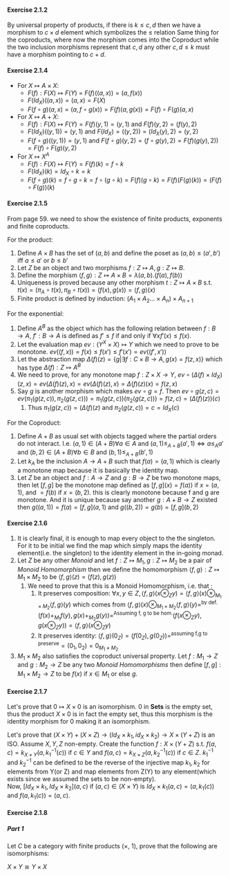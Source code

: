 #### Exercise 2.1.2

By universal property of products, if there is $k \le c, d$ then we have a morphism to $c \times d$ element which symbolizes the $\le$ relation 
Same thing for the coproducts,  where now the morphism comes into the Coproduct while the two inclusion morphisms represent that $c, d$ any other $c, d \le k$ must have a morphism pointing to $c + d$.

#### Exercise 2.1.4

- For $X \mapsto A \times X$: 
	- $F(f): F(X) \mapsto F(Y)$ = $F(f)((a, x)) = (a, f(x))$ 
	- $F(Id_X)((a, x)) = (a, x) = F(X)$
	- $F(f \circ g)(a, x) = (a, f \circ g(x)) = F(f)(a, g(x))=F(f)\circ F(g)(a, x)$
- For $X \mapsto A + X$:
	- $F(f): F(X) \mapsto F(Y) = F(f)(y, 1)=(y, 1)$ and $F(f)(y, 2)=(f(y), 2)$
	- $F(Id_X)((y, 1))=(y,1)$ and $F(Id_X)=((y,2))=(Id_X(y), 2)=(y, 2)$
	- $F(f \circ g)((y,1)) = (y,1)$ and $F(f \circ g)(y,2)=(f\circ g(y), 2)=F(f)(g(y), 2)) = F(f) \circ F(g) (y,2)$
- For $X \mapsto X^A$
	- $F(f): F(X) \mapsto F(Y) = F(f)(k) = f \circ k$
	- $F(Id_{X})(k)=Id_{X}\circ k = k$
	- $F(f \circ g)(k) = f \circ g \circ k = f \circ (g \circ k) = F(f)(g \circ k) = F(f) (F(g)(k)) = (F(f) \circ F(g))(k)$

#### Exercise 2.1.5

From page 59. we need to show the existence of finite products, exponents and finite coproducts.

For the product:

1. Define $A\times B$ has the set of $(a,b)$ and define the poset as $(a,b) \le (a', b')$ iff $a \le a'$ or $b\le b'$
2. Let $Z$ be an object and two morphisms $f: Z \mapsto A, g: Z \mapsto B$.
3. Define the morphism $\langle f, g\rangle: Z \mapsto A \times B = \lambda (a,b). (f(a), f(b))$
4. Uniqueness is proved because any other morphism $t: Z \mapsto A\times B$ s.t. $t(x) = (\pi_A \circ t(x), \pi_B \circ t(x)) = (f(x), g(x))=\langle f, g \rangle(x)$
5. Finite product is defined by induction: $(A_1 \times A_2 ... \times A_n) \times A_{n+1}$

For the exponential:

1. Define $A^B$ as the object which has the following relation between $f: B \rightarrow A$, $f': B \rightarrow A$ is defined as $f' \le f$ if and only if $\forall x f'(x)\le f(x)$.
2. Let the evaluation map $ev: (Y^X \times X)\mapsto Y$ which we need to prove to be monotone. $ev((f, x)) =f(x) \le f(x') \le f'(x') = ev((f', x'))$ 
3. Let the abstraction map $\Delta(f)(z) = \{g | \exists f: C \times B \rightarrow A, g(x) = f(z, x)\}$ which has type $\Delta(f) : Z \mapsto A^{B}$
4. We need to prove, for any monotone map $f: Z \times X\rightarrow Y$, $ev \circ (\Delta(f) \times Id_X) (z, x) = ev(\Delta(f)(z), x) = ev(\Delta(f)(z), x)=\Delta(f)(z)(x)=f(z, x)$  
5. Say $g$ is another morphism which makes $ev \circ g = f$. Then $ev \circ g (z, c) = ev (\pi_1(g(z, c)), \pi_2(g(z,c))) = \pi_1(g(z, c))(\pi_2(g(z,c))) = f(z, c) = (\Delta(f)(z))(c)$
	1. Thus $\pi_1(g(z, c))=(\Delta(f)(z)$ and $\pi_2(g(z,c))=c= Id_X(c)$

For the Coproduct:

1. Define $A+B$ as usual set with objects tagged where the partial orders do not interact. I.e. $(a, 1) \in (A+B) \forall a \in A$ and $(a, 1) \le_{A+B} (a', 1) \iff a \le_A a'$ and $(b, 2)\in (A+B) \forall b \in B$ and $(b, 1) \le_{A+B} (b', 1)$
2. Let $k_A$ be the inclusion $A \rightarrow A + B$ such that $f(a) = (a, 1)$ which is clearly a monotone map because it is basically the identity map.
3. Let $Z$ be an object and $f: A \rightarrow Z$ and $g: B \rightarrow Z$ be two monotone maps, then let $[f,g]$ be the monotone map defined as $[f,g](x) =f(a))\text{ if } x=(a,1)$, and $=f(b) \text{ if } x=(b,2)$. this is clearly monotone because f and g are monotone. And it is unique because say another $g: A+B \rightarrow Z$ existed then $g((a, 1)) = f(a) = [f,g](a,1)$ and $g((b,2))=g(b)=[f,g](b,2)$

#### Exercise 2.1.6

1. It is clearly final, it is enough to map every object to the the singleton. For it to be initial we find the map which simply maps the identity element(i.e. the singleton) to the identity element in the in-going monad.
2. Let $Z$ be any other *Monoid* and let $f: Z \mapsto M_1, g: Z \mapsto M_2$ be a pair of *Monoid Homomorphism* then we define the homomorphism $\langle f, g\rangle: Z \mapsto M_1 \times M_2$ to be $\langle f, g\rangle (z) = (f(z), g(z))$
	1. We need to prove that this is a Monoid Homomorphism, i.e. that :
		1. It preserves composition: $\forall x, y \in Z, \langle f, g \rangle (x \otimes_Z y) = \langle f, g \rangle (x) \otimes_{M_1 \times M_2} \langle f, g \rangle (y)$ which comes from $\langle f, g \rangle (x) \otimes_{M_1 \times M_2} \langle f, g \rangle (y) =^\text{by def.} (f(x)+_{M_1}f(y), g(x) +_{M_2} g(y))=^\text{Assuming f, g to be hom.}(f(x \otimes_Z y), g(x \otimes_Z y))=\langle f, g\rangle(x \otimes_{Z} y)$
		2. It preserves identity: $\langle f, g\rangle (0_Z)=(f(0_Z), g(0_Z))=^\text{assuming f,g to preserve}=(0_1, 0_2)=0_{M_1\times M_2}$
3. $M_1 \times M_2$ also satisfies the coproduct universal property. Let $f: M_1\rightarrow Z$ and $g: M_2 \rightarrow Z$ be any two *Monoid Homomorphisms* then define $[f,g]: M_1\times M_2 \rightarrow Z$ to be $f(x)$ if $x \in M_1$ or else $g$.
#### Exercise 2.1.7

Let's prove that $0 \mapsto X \times 0$ is an isomorphism.
$0$ in $\textbf{Sets}$ is the empty set, thus the product $X \times 0$ is in fact the empty set, thus this morphism is the identity morphism for $0$ making it an isomorphism.

Let's prove that $(X\times Y)+(X \times Z) \rightarrow(Id_X \times k_1, id_X\times k_2)\rightarrow X\times(Y + Z)$ is an ISO.
Assume $X, Y, Z$ non-empty.
Create the function $f: X \times (Y+Z)$ s.t. $f(a, c)=k_{X\times Y}(a,k^{-1}_1(c))$ if $c \in Y$ and $f(a, c) = k_{X \times Z}(a, k^{-1}_2(c))$ if $c \in Z$. $k^{-1}_{1}$ and $k^{-1}_2$ can be defined to be the reverse of the injective map $k_1, k_2$ for elements from Y(or Z) and map elements from Z(Y) to any element(which exists since we assumed the sets to be non-empty).   
Now, $[Id_X \times k_1, Id_X \times k_2](a,c)$ if $(a,c) \in (X \times Y)$ is $Id_X \times k_1(a,c)=(a, k_1(c))$ and $f(a, k_1(c))=(a, c)$.

#### Exercise 2.1.8

##### Part 1

Let $C$ be a category with finite products ($\times$, 1), prove that the following are isomorphisms:

$X\times Y \cong Y \times X$





